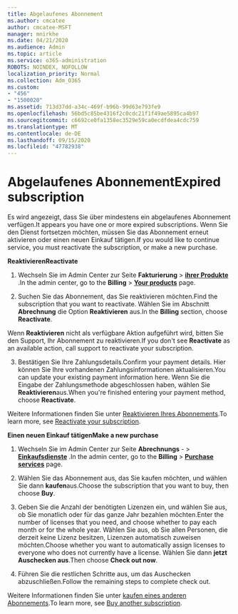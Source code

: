 ```yaml
---
title: Abgelaufenes Abonnement
ms.author: cmcatee
author: cmcatee-MSFT
manager: mnirkhe
ms.date: 04/21/2020
ms.audience: Admin
ms.topic: article
ms.service: o365-administration
ROBOTS: NOINDEX, NOFOLLOW
localization_priority: Normal
ms.collection: Adm_O365
ms.custom:
- "456"
- "1500020"
ms.assetid: 713d37dd-a34c-469f-b96b-99d63e793fe9
ms.openlocfilehash: 56bd5c85be4316f2c0cdc21f1f49ae5895ca4b97
ms.sourcegitcommit: c6692ce0fa1358ec3529e59ca0ecdfdea4cdc759
ms.translationtype: MT
ms.contentlocale: de-DE
ms.lasthandoff: 09/15/2020
ms.locfileid: "47782938"
---
```

# <a name="expired-subscription"></a><span data-ttu-id="fb94b-102">Abgelaufenes Abonnement</span><span class="sxs-lookup"><span data-stu-id="fb94b-102">Expired subscription</span></span>

<span data-ttu-id="fb94b-103">Es wird angezeigt, dass Sie über mindestens ein abgelaufenes Abonnement verfügen.</span><span class="sxs-lookup"><span data-stu-id="fb94b-103">It appears you have one or more expired subscriptions.</span></span> <span data-ttu-id="fb94b-104">Wenn Sie den Dienst fortsetzen möchten, müssen Sie das Abonnement erneut aktivieren oder einen neuen Einkauf tätigen.</span><span class="sxs-lookup"><span data-stu-id="fb94b-104">If you would like to continue service, you must reactivate the subscription, or make a new purchase.</span></span>
  
<span data-ttu-id="fb94b-105">**Reaktivieren**</span><span class="sxs-lookup"><span data-stu-id="fb94b-105">**Reactivate**</span></span>
  
1. <span data-ttu-id="fb94b-106">Wechseln Sie im Admin Center zur Seite **Fakturierung** \> **[ihrer Produkte](https://go.microsoft.com/fwlink/p/?linkid=842054)** .</span><span class="sxs-lookup"><span data-stu-id="fb94b-106">In the admin center, go to the **Billing** \> **[Your products](https://go.microsoft.com/fwlink/p/?linkid=842054)** page.</span></span>

2. <span data-ttu-id="fb94b-107">Suchen Sie das Abonnement, das Sie reaktivieren möchten.</span><span class="sxs-lookup"><span data-stu-id="fb94b-107">Find the subscription that you want to reactivate.</span></span> <span data-ttu-id="fb94b-108">Wählen Sie im Abschnitt **Abrechnung** die Option **Reaktivieren** aus.</span><span class="sxs-lookup"><span data-stu-id="fb94b-108">In the **Billing** section, choose **Reactivate**.</span></span>

<span data-ttu-id="fb94b-109">Wenn **Reaktivieren** nicht als verfügbare Aktion aufgeführt wird, bitten Sie den Support, Ihr Abonnement zu reaktivieren.</span><span class="sxs-lookup"><span data-stu-id="fb94b-109">If you don't see **Reactivate** as an available action, call support to reactivate your subscription.</span></span>

3. <span data-ttu-id="fb94b-110">Bestätigen Sie Ihre Zahlungsdetails.</span><span class="sxs-lookup"><span data-stu-id="fb94b-110">Confirm your payment details.</span></span> <span data-ttu-id="fb94b-111">Hier können Sie Ihre vorhandenen Zahlungsinformationen aktualisieren.</span><span class="sxs-lookup"><span data-stu-id="fb94b-111">You can update your existing payment information here.</span></span> <span data-ttu-id="fb94b-112">Wenn Sie die Eingabe der Zahlungsmethode abgeschlossen haben, wählen Sie **Reaktivieren**aus.</span><span class="sxs-lookup"><span data-stu-id="fb94b-112">When you're finished entering your payment method, choose **Reactivate**.</span></span>

<span data-ttu-id="fb94b-113">Weitere Informationen finden Sie unter [Reaktivieren Ihres Abonnements](https://docs.microsoft.com/microsoft-365/commerce/subscriptions/reactivate-your-subscription).</span><span class="sxs-lookup"><span data-stu-id="fb94b-113">To learn more, see [Reactivate your subscription](https://docs.microsoft.com/microsoft-365/commerce/subscriptions/reactivate-your-subscription).</span></span>

<span data-ttu-id="fb94b-114">**Einen neuen Einkauf tätigen**</span><span class="sxs-lookup"><span data-stu-id="fb94b-114">**Make a new purchase**</span></span>
  
1. <span data-ttu-id="fb94b-115">Wechseln Sie im Admin Center zur Seite **Abrechnungs** - \> **[Einkaufsdienste](https://go.microsoft.com/fwlink/p/?linkid=868433)** .</span><span class="sxs-lookup"><span data-stu-id="fb94b-115">In the admin center, go to the **Billing** \> **[Purchase services](https://go.microsoft.com/fwlink/p/?linkid=868433)** page.</span></span>

2. <span data-ttu-id="fb94b-116">Wählen Sie das Abonnement aus, das Sie kaufen möchten, und wählen Sie dann **kaufen**aus.</span><span class="sxs-lookup"><span data-stu-id="fb94b-116">Choose the subscription that you want to buy, then choose **Buy**.</span></span>

3. <span data-ttu-id="fb94b-117">Geben Sie die Anzahl der benötigten Lizenzen ein, und wählen Sie aus, ob Sie monatlich oder für das ganze Jahr bezahlen möchten.</span><span class="sxs-lookup"><span data-stu-id="fb94b-117">Enter the number of licenses that you need, and choose whether to pay each month or for the whole year.</span></span> <span data-ttu-id="fb94b-118">Wählen Sie aus, ob Sie allen Personen, die derzeit keine Lizenz besitzen, Lizenzen automatisch zuweisen möchten.</span><span class="sxs-lookup"><span data-stu-id="fb94b-118">Choose whether you want to automatically assign licenses to everyone who does not currently have a license.</span></span> <span data-ttu-id="fb94b-119">Wählen Sie dann **jetzt Auschecken aus**.</span><span class="sxs-lookup"><span data-stu-id="fb94b-119">Then choose **Check out now**.</span></span>

4. <span data-ttu-id="fb94b-120">Führen Sie die restlichen Schritte aus, um das Auschecken abzuschließen.</span><span class="sxs-lookup"><span data-stu-id="fb94b-120">Follow the remaining steps to complete check out.</span></span>

<span data-ttu-id="fb94b-121">Weitere Informationen finden Sie unter [kaufen eines anderen Abonnements](https://docs.microsoft.com/microsoft-365/commerce/buy-another-subscription).</span><span class="sxs-lookup"><span data-stu-id="fb94b-121">To learn more, see [Buy another subscription](https://docs.microsoft.com/microsoft-365/commerce/buy-another-subscription).</span></span>